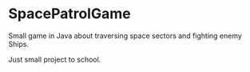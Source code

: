# SpacePatrolGame
Small game in Java about traversing space sectors and fighting enemy Ships.

Just small project to school.
